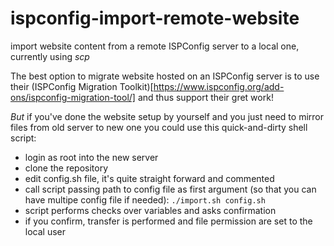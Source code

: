 # ispconfig-import-remote-website
import website content from a remote ISPConfig server to a local one, currently using *scp*

The best option to migrate website hosted on an ISPConfig server is to use their (ISPConfig Migration Toolkit)[https://www.ispconfig.org/add-ons/ispconfig-migration-tool/] and thus support their gret work!

*But* if you've done the website setup by yourself and you just need to mirror files from old server to new one you could use this quick-and-dirty shell script:

* login as root into the new server
* clone the repository
* edit config.sh file, it's quite straight forward and commented
* call script passing path to config file as first argument (so that you can have multipe config file if needed):
`./import.sh config.sh`
* script performs checks over variables and asks confirmation
* if you confirm, transfer is performed and file permission are set to the local user
